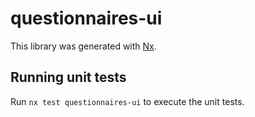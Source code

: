 # questionnaires-ui

This library was generated with [Nx](https://nx.dev).

## Running unit tests

Run `nx test questionnaires-ui` to execute the unit tests.
